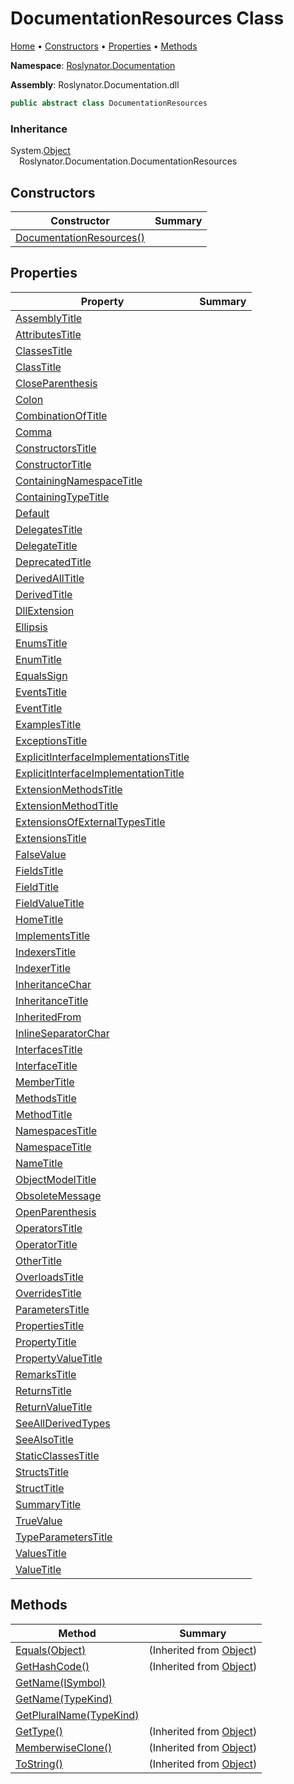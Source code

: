 <a name="_top"></a>

# DocumentationResources Class

[Home](../../../README.md#_top) &#x2022; [Constructors](#constructors) &#x2022; [Properties](#properties) &#x2022; [Methods](#methods)

**Namespace**: [Roslynator.Documentation](../README.md#_top)

**Assembly**: Roslynator\.Documentation\.dll

```csharp
public abstract class DocumentationResources
```

### Inheritance

System\.[Object](https://docs.microsoft.com/en-us/dotnet/api/system.object)\
&emsp;Roslynator\.Documentation\.DocumentationResources

## Constructors

| Constructor | Summary |
| ----------- | ------- |
| [DocumentationResources()](-ctor/README.md#_top) | |

## Properties

| Property | Summary |
| -------- | ------- |
| [AssemblyTitle](AssemblyTitle/README.md#_top) | |
| [AttributesTitle](AttributesTitle/README.md#_top) | |
| [ClassesTitle](ClassesTitle/README.md#_top) | |
| [ClassTitle](ClassTitle/README.md#_top) | |
| [CloseParenthesis](CloseParenthesis/README.md#_top) | |
| [Colon](Colon/README.md#_top) | |
| [CombinationOfTitle](CombinationOfTitle/README.md#_top) | |
| [Comma](Comma/README.md#_top) | |
| [ConstructorsTitle](ConstructorsTitle/README.md#_top) | |
| [ConstructorTitle](ConstructorTitle/README.md#_top) | |
| [ContainingNamespaceTitle](ContainingNamespaceTitle/README.md#_top) | |
| [ContainingTypeTitle](ContainingTypeTitle/README.md#_top) | |
| [Default](Default/README.md#_top) | |
| [DelegatesTitle](DelegatesTitle/README.md#_top) | |
| [DelegateTitle](DelegateTitle/README.md#_top) | |
| [DeprecatedTitle](DeprecatedTitle/README.md#_top) | |
| [DerivedAllTitle](DerivedAllTitle/README.md#_top) | |
| [DerivedTitle](DerivedTitle/README.md#_top) | |
| [DllExtension](DllExtension/README.md#_top) | |
| [Ellipsis](Ellipsis/README.md#_top) | |
| [EnumsTitle](EnumsTitle/README.md#_top) | |
| [EnumTitle](EnumTitle/README.md#_top) | |
| [EqualsSign](EqualsSign/README.md#_top) | |
| [EventsTitle](EventsTitle/README.md#_top) | |
| [EventTitle](EventTitle/README.md#_top) | |
| [ExamplesTitle](ExamplesTitle/README.md#_top) | |
| [ExceptionsTitle](ExceptionsTitle/README.md#_top) | |
| [ExplicitInterfaceImplementationsTitle](ExplicitInterfaceImplementationsTitle/README.md#_top) | |
| [ExplicitInterfaceImplementationTitle](ExplicitInterfaceImplementationTitle/README.md#_top) | |
| [ExtensionMethodsTitle](ExtensionMethodsTitle/README.md#_top) | |
| [ExtensionMethodTitle](ExtensionMethodTitle/README.md#_top) | |
| [ExtensionsOfExternalTypesTitle](ExtensionsOfExternalTypesTitle/README.md#_top) | |
| [ExtensionsTitle](ExtensionsTitle/README.md#_top) | |
| [FalseValue](FalseValue/README.md#_top) | |
| [FieldsTitle](FieldsTitle/README.md#_top) | |
| [FieldTitle](FieldTitle/README.md#_top) | |
| [FieldValueTitle](FieldValueTitle/README.md#_top) | |
| [HomeTitle](HomeTitle/README.md#_top) | |
| [ImplementsTitle](ImplementsTitle/README.md#_top) | |
| [IndexersTitle](IndexersTitle/README.md#_top) | |
| [IndexerTitle](IndexerTitle/README.md#_top) | |
| [InheritanceChar](InheritanceChar/README.md#_top) | |
| [InheritanceTitle](InheritanceTitle/README.md#_top) | |
| [InheritedFrom](InheritedFrom/README.md#_top) | |
| [InlineSeparatorChar](InlineSeparatorChar/README.md#_top) | |
| [InterfacesTitle](InterfacesTitle/README.md#_top) | |
| [InterfaceTitle](InterfaceTitle/README.md#_top) | |
| [MemberTitle](MemberTitle/README.md#_top) | |
| [MethodsTitle](MethodsTitle/README.md#_top) | |
| [MethodTitle](MethodTitle/README.md#_top) | |
| [NamespacesTitle](NamespacesTitle/README.md#_top) | |
| [NamespaceTitle](NamespaceTitle/README.md#_top) | |
| [NameTitle](NameTitle/README.md#_top) | |
| [ObjectModelTitle](ObjectModelTitle/README.md#_top) | |
| [ObsoleteMessage](ObsoleteMessage/README.md#_top) | |
| [OpenParenthesis](OpenParenthesis/README.md#_top) | |
| [OperatorsTitle](OperatorsTitle/README.md#_top) | |
| [OperatorTitle](OperatorTitle/README.md#_top) | |
| [OtherTitle](OtherTitle/README.md#_top) | |
| [OverloadsTitle](OverloadsTitle/README.md#_top) | |
| [OverridesTitle](OverridesTitle/README.md#_top) | |
| [ParametersTitle](ParametersTitle/README.md#_top) | |
| [PropertiesTitle](PropertiesTitle/README.md#_top) | |
| [PropertyTitle](PropertyTitle/README.md#_top) | |
| [PropertyValueTitle](PropertyValueTitle/README.md#_top) | |
| [RemarksTitle](RemarksTitle/README.md#_top) | |
| [ReturnsTitle](ReturnsTitle/README.md#_top) | |
| [ReturnValueTitle](ReturnValueTitle/README.md#_top) | |
| [SeeAllDerivedTypes](SeeAllDerivedTypes/README.md#_top) | |
| [SeeAlsoTitle](SeeAlsoTitle/README.md#_top) | |
| [StaticClassesTitle](StaticClassesTitle/README.md#_top) | |
| [StructsTitle](StructsTitle/README.md#_top) | |
| [StructTitle](StructTitle/README.md#_top) | |
| [SummaryTitle](SummaryTitle/README.md#_top) | |
| [TrueValue](TrueValue/README.md#_top) | |
| [TypeParametersTitle](TypeParametersTitle/README.md#_top) | |
| [ValuesTitle](ValuesTitle/README.md#_top) | |
| [ValueTitle](ValueTitle/README.md#_top) | |

## Methods

| Method | Summary |
| ------ | ------- |
| [Equals(Object)](https://docs.microsoft.com/en-us/dotnet/api/system.object.equals) |  \(Inherited from [Object](https://docs.microsoft.com/en-us/dotnet/api/system.object)\) |
| [GetHashCode()](https://docs.microsoft.com/en-us/dotnet/api/system.object.gethashcode) |  \(Inherited from [Object](https://docs.microsoft.com/en-us/dotnet/api/system.object)\) |
| [GetName(ISymbol)](GetName/README.md#Roslynator_Documentation_DocumentationResources_GetName_Microsoft_CodeAnalysis_ISymbol_) | |
| [GetName(TypeKind)](GetName/README.md#Roslynator_Documentation_DocumentationResources_GetName_Microsoft_CodeAnalysis_TypeKind_) | |
| [GetPluralName(TypeKind)](GetPluralName/README.md#_top) | |
| [GetType()](https://docs.microsoft.com/en-us/dotnet/api/system.object.gettype) |  \(Inherited from [Object](https://docs.microsoft.com/en-us/dotnet/api/system.object)\) |
| [MemberwiseClone()](https://docs.microsoft.com/en-us/dotnet/api/system.object.memberwiseclone) |  \(Inherited from [Object](https://docs.microsoft.com/en-us/dotnet/api/system.object)\) |
| [ToString()](https://docs.microsoft.com/en-us/dotnet/api/system.object.tostring) |  \(Inherited from [Object](https://docs.microsoft.com/en-us/dotnet/api/system.object)\) |

